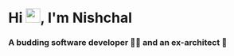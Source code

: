 # Hi <img src="https://media.giphy.com/media/hvRJCLFzcasrR4ia7z/giphy.gif" width="29px" height="29px">, I'm Nishchal 
### A budding software developer 🧑‍💻 and an ex-architect 📐